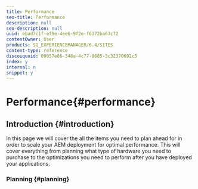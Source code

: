```yaml
---
title: Performance
seo-title: Performance
description: null
seo-description: null
uuid: ebad7c1f-ef9e-4ee6-9f2e-f6372ba63c72
contentOwner: User
products: SG_EXPERIENCEMANAGER/6.4/SITES
content-type: reference
discoiquuid: 09057e86-348a-4c77-8685-3c32370692c5
index: y
internal: n
snippet: y
---
```


# Performance{#performance}

## Introduction {#introduction}

In this page we will cover the all the items you need to plan ahead for in order to scale your AEM deployment for optimal performance. This will cover everything from planning what type of hardware you need to purchase to the optimizations you need to perform after you have deployed your applications.

### Planning {#planning}

